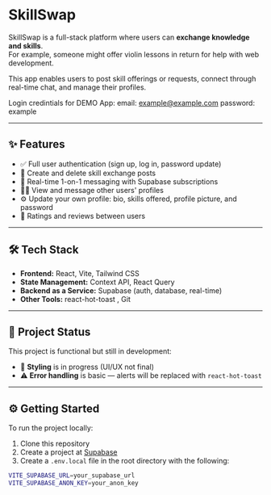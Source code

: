 # SkillSwap

SkillSwap is a full-stack platform where users can **exchange knowledge and skills**.  
For example, someone might offer violin lessons in return for help with web development.

This app enables users to post skill offerings or requests, connect through real-time chat, and manage their profiles.

Login credintials for DEMO App:
email: example@example.com
password: example

---

## ✨ Features

- ✅ Full user authentication (sign up, log in, password update)
- 📝 Create and delete skill exchange posts
- 💬 Real-time 1-on-1 messaging with Supabase subscriptions
- 🧑‍💻 View and message other users' profiles
- ⚙️ Update your own profile: bio, skills offered, profile picture, and password
- 🌟 Ratings and reviews between users

---

## 🛠 Tech Stack

- **Frontend:** React, Vite, Tailwind CSS
- **State Management:** Context API, React Query
- **Backend as a Service:** Supabase (auth, database, real-time)
- **Other Tools:** react-hot-toast , Git

---

## 🚧 Project Status

This project is functional but still in development:

- 🔧 **Styling** is in progress (UI/UX not final)
- ⚠️ **Error handling** is basic — alerts will be replaced with `react-hot-toast`

---

## ⚙️ Getting Started

To run the project locally:

1. Clone this repository
2. Create a project at [Supabase](https://supabase.com/)
3. Create a `.env.local` file in the root directory with the following:

```bash
VITE_SUPABASE_URL=your_supabase_url
VITE_SUPABASE_ANON_KEY=your_anon_key
```
